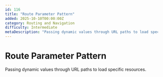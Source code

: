 ```yaml
---
id: 116
title: "Route Parameter Pattern"
added: 2025-10-10T00:00:00Z
category: Routing and Navigation
difficulty: Intermediate
metaDescription: "Passing dynamic values through URL paths to load specific resources."
---
```


# Route Parameter Pattern

Passing dynamic values through URL paths to load specific resources.
